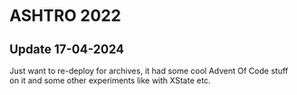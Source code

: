 # ASHTRO 2022

## Update 17-04-2024

Just want to re-deploy for archives, it had some cool Advent Of Code stuff on it and some other experiments like with XState etc.

